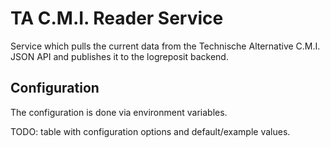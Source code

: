 # TA C.M.I. Reader Service

Service which pulls the current data from the Technische Alternative C.M.I. JSON API and publishes it to the logreposit backend.

## Configuration

The configuration is done via environment variables.

TODO: table with configuration options and default/example values.
